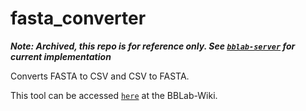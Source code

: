 # fasta_converter

*__Note: Archived, this repo is for reference only. See [`bblab-server`](https://github.com/cfe-lab/bblab-server) for current implementation__*

Converts FASTA to CSV and CSV to FASTA.

This tool can be accessed [`here`] at the BBLab-Wiki.

[`here`]: https://bblab-hivresearchtools.ca/django/tools/fasta_converter/
